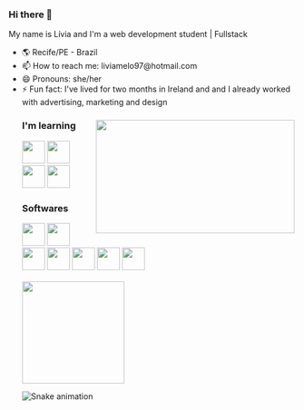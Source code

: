 ### Hi there 👋

My name is Lívia and I'm a web development student | Fullstack


<ul>
 <li>🌎 Recife/PE - Brazil</li>
 <li>📫 How to reach me: liviamelo97@hotmail.com</li>
 <li>😄 Pronouns: she/her</li>
 <li>⚡ Fun fact: I've lived for two months in Ireland and and I already worked with advertising, marketing and design</li>

<!--GIF-->
<div>
<img align="right" src="https://c.tenor.com/HJTXKCtOYwgAAAAC/perfect-popcorn.gif" width="350" height="200"/>
<div>

### I'm learning

<!--HTML-->
<img src="https://cdn.jsdelivr.net/gh/devicons/devicon/icons/html5/html5-plain.svg" width="40" height="40"/>
 
<!--CSS-->
<img src="https://cdn.jsdelivr.net/gh/devicons/devicon/icons/css3/css3-plain.svg" width="40" height="40"/>

<!--jAVASCRIPT-->
<img src="https://cdn.jsdelivr.net/gh/devicons/devicon/icons/javascript/javascript-plain.svg" width="40" height="40"/>

<!--REACT-->
<img src="https://cdn.jsdelivr.net/gh/devicons/devicon/icons/react/react-original.svg" width="40" height="40"/>      
          
### Softwares 

<!--PHOTOSHOP-->
<img src="https://cdn.jsdelivr.net/gh/devicons/devicon/icons/photoshop/photoshop-plain.svg" width="40" height="40"/>
          
<!--ILLUSTRATOR-->
<img src="https://cdn.jsdelivr.net/gh/devicons/devicon/icons/illustrator/illustrator-plain.svg" width="40" height="40"/>
 
<!--GIT-->
<img src="https://cdn.jsdelivr.net/gh/devicons/devicon/icons/git/git-original.svg" width="40" height="40"/>
          
<!--ORACLE RESPONSYS-->
<img src="https://cdn.jsdelivr.net/gh/devicons/devicon/icons/oracle/oracle-original.svg" width="40" height="40"/>
          
<!--MARKETING CLOUD SALESFORCE-->
<img src="https://cdn.jsdelivr.net/gh/devicons/devicon/icons/salesforce/salesforce-original.svg" width="40" height="40"/>
 
<!--VSCODE-->
<img src="https://cdn.jsdelivr.net/gh/devicons/devicon/icons/vscode/vscode-original.svg" width="40" height="40"/>
 
 <!--FIGMA-->
<img src="https://cdn.jsdelivr.net/gh/devicons/devicon/icons/figma/figma-original.svg" width="40" height="40"/>
          
 
<br>
<br>
 
<div>
  <a href="https://github.com/liviamelos">
    <img height="180em" src="https://github-readme-stats.vercel.app/api/top-langs/?username=liviamelos&layout=compact&langs_count=7&theme=dracula"></a>
</div>

![Snake animation](https://github.com/liviamelos/liviamelos/blob/output/github-contribution-grid-snake.svg)



          
